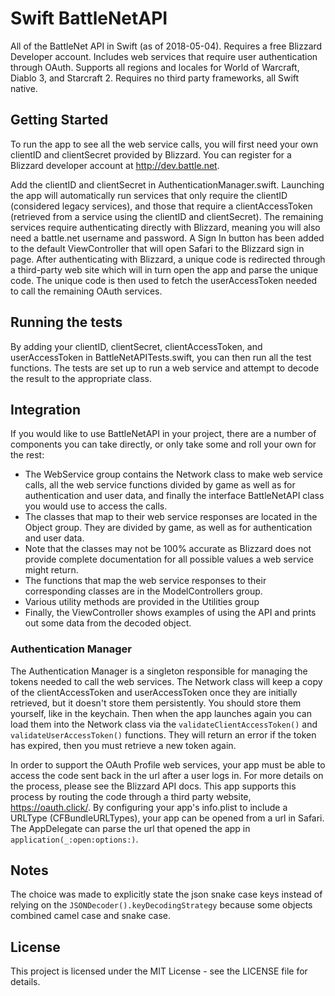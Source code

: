 #  Swift BattleNetAPI

All of the BattleNet API in Swift (as of 2018-05-04). Requires a free Blizzard Developer account. Includes web services that require user authentication through OAuth. Supports all regions and locales for World of Warcraft, Diablo 3, and Starcraft 2. Requires no third party frameworks, all Swift native.

## Getting Started

To run the app to see all the web service calls, you will first need your own clientID and clientSecret provided by Blizzard. You can register for a Blizzard developer account at http://dev.battle.net.

Add the clientID and clientSecret in AuthenticationManager.swift. Launching the app will automatically run services that only require the clientID (considered legacy services), and those that require a clientAccessToken (retrieved from a service using the clientID and clientSecret).
The remaining services require authenticating directly with Blizzard, meaning you will also need a battle.net username and password. A Sign In button has been added to the default ViewController that will open Safari to the Blizzard sign in page. After authenticating with Blizzard, a unique code is redirected through a third-party web site which will in turn open the app and parse the unique code. The unique code is then used to fetch the userAccessToken needed to call the remaining OAuth services.

## Running the tests

By adding your clientID, clientSecret, clientAccessToken, and userAccessToken in BattleNetAPITests.swift, you can then run all the test functions. The tests are set up to run a web service and attempt to decode the result to the appropriate class.

## Integration

If you would like to use BattleNetAPI in your project, there are a number of components you can take directly, or only take some and roll your own for the rest:

* The WebService group contains the Network class to make web service calls, all the web service functions divided by game as well as for authentication and user data, and finally the interface BattleNetAPI class you would use to access the calls.
* The classes that map to their web service responses are located in the Object group. They are divided by game, as well as for authentication and user data.
* Note that the classes may not be 100% accurate as Blizzard does not provide complete documentation for all possible values a web service might return. 
* The functions that map the web service responses to their corresponding classes are in the ModelControllers group.
* Various utility methods are provided in the Utilities group
* Finally, the ViewController shows examples of using the API and prints out some data from the decoded object.

### Authentication Manager

The Authentication Manager is a singleton responsible for managing the tokens needed to call the web services. The Network class will keep a copy of the clientAccessToken and userAccessToken once they are initially retrieved, but it doesn't store them persistently. You should store them yourself, like in the keychain. Then when the app launches again you can load them into the Network class via the `validateClientAccessToken()` and `validateUserAccessToken()` functions. They will return an error if the token has expired, then you must retrieve a new token again.

In order to support the OAuth Profile web services, your app must be able to access the code sent back in the url after a user logs in. For more details on the process, please see the Blizzard API docs. This app supports this process by routing the code through a third party website, https://oauth.click/. By configuring your app's info.plist to include a URLType (CFBundleURLTypes), your app can be opened from a url in Safari. The AppDelegate can parse the url that opened the app in `application(_:open:options:)`.

## Notes

The choice was made to explicitly state the json snake case keys instead of relying on the `JSONDecoder().keyDecodingStrategy` because some objects combined camel case and snake case.

## License

This project is licensed under the MIT License - see the LICENSE file for details.
